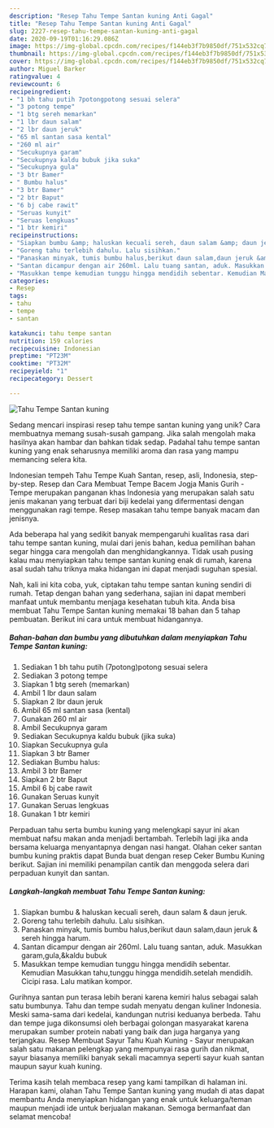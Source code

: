 ```yaml
---
description: "Resep Tahu Tempe Santan kuning Anti Gagal"
title: "Resep Tahu Tempe Santan kuning Anti Gagal"
slug: 2227-resep-tahu-tempe-santan-kuning-anti-gagal
date: 2020-09-19T01:16:29.086Z
image: https://img-global.cpcdn.com/recipes/f144eb3f7b9850df/751x532cq70/tahu-tempe-santan-kuning-foto-resep-utama.jpg
thumbnail: https://img-global.cpcdn.com/recipes/f144eb3f7b9850df/751x532cq70/tahu-tempe-santan-kuning-foto-resep-utama.jpg
cover: https://img-global.cpcdn.com/recipes/f144eb3f7b9850df/751x532cq70/tahu-tempe-santan-kuning-foto-resep-utama.jpg
author: Miguel Barker
ratingvalue: 4
reviewcount: 6
recipeingredient:
- "1 bh tahu putih 7potongpotong sesuai selera"
- "3 potong tempe"
- "1 btg sereh memarkan"
- "1 lbr daun salam"
- "2 lbr daun jeruk"
- "65 ml santan sasa kental"
- "260 ml air"
- "Secukupnya garam"
- "Secukupnya kaldu bubuk jika suka"
- "Secukupnya gula"
- "3 btr Bamer"
- " Bumbu halus"
- "3 btr Bamer"
- "2 btr Baput"
- "6 bj cabe rawit"
- "Seruas kunyit"
- "Seruas lengkuas"
- "1 btr kemiri"
recipeinstructions:
- "Siapkan bumbu &amp; haluskan kecuali sereh, daun salam &amp; daun jeruk."
- "Goreng tahu terlebih dahulu. Lalu sisihkan."
- "Panaskan minyak, tumis bumbu halus,berikut daun salam,daun jeruk &amp; sereh hingga harum."
- "Santan dicampur dengan air 260ml. Lalu tuang santan, aduk. Masukkan garam,gula,&amp;kaldu bubuk"
- "Masukkan tempe kemudian tunggu hingga mendidih sebentar. Kemudian Masukkan tahu,tunggu hingga mendidih.setelah mendidih. Cicipi rasa. Lalu matikan kompor."
categories:
- Resep
tags:
- tahu
- tempe
- santan

katakunci: tahu tempe santan 
nutrition: 159 calories
recipecuisine: Indonesian
preptime: "PT23M"
cooktime: "PT32M"
recipeyield: "1"
recipecategory: Dessert

---
```



![Tahu Tempe Santan kuning](https://img-global.cpcdn.com/recipes/f144eb3f7b9850df/751x532cq70/tahu-tempe-santan-kuning-foto-resep-utama.jpg)

Sedang mencari inspirasi resep tahu tempe santan kuning yang unik? Cara membuatnya memang susah-susah gampang. Jika salah mengolah maka hasilnya akan hambar dan bahkan tidak sedap. Padahal tahu tempe santan kuning yang enak seharusnya memiliki aroma dan rasa yang mampu memancing selera kita.

Indonesian tempeh Tahu Tempe Kuah Santan, resep, asli, Indonesia, step-by-step. Resep dan Cara Membuat Tempe Bacem Jogja Manis Gurih - Tempe merupakan panganan khas Indonesia yang merupakan salah satu jenis makanan yang terbuat dari biji kedelai yang difermentasi dengan menggunakan ragi tempe. Resep masakan tahu tempe banyak macam dan jenisnya.

Ada beberapa hal yang sedikit banyak mempengaruhi kualitas rasa dari tahu tempe santan kuning, mulai dari jenis bahan, kedua pemilihan bahan segar hingga cara mengolah dan menghidangkannya. Tidak usah pusing kalau mau menyiapkan tahu tempe santan kuning enak di rumah, karena asal sudah tahu triknya maka hidangan ini dapat menjadi suguhan spesial.


Nah, kali ini kita coba, yuk, ciptakan tahu tempe santan kuning sendiri di rumah. Tetap dengan bahan yang sederhana, sajian ini dapat memberi manfaat untuk membantu menjaga kesehatan tubuh kita. Anda bisa membuat Tahu Tempe Santan kuning memakai 18 bahan dan 5 tahap pembuatan. Berikut ini cara untuk membuat hidangannya.

<!--inarticleads1-->

##### Bahan-bahan dan bumbu yang dibutuhkan dalam menyiapkan Tahu Tempe Santan kuning:

1. Sediakan 1 bh tahu putih (7potong)potong sesuai selera
1. Sediakan 3 potong tempe
1. Siapkan 1 btg sereh (memarkan)
1. Ambil 1 lbr daun salam
1. Siapkan 2 lbr daun jeruk
1. Ambil 65 ml santan sasa (kental)
1. Gunakan 260 ml air
1. Ambil Secukupnya garam
1. Sediakan Secukupnya kaldu bubuk (jika suka)
1. Siapkan Secukupnya gula
1. Siapkan 3 btr Bamer
1. Sediakan  Bumbu halus:
1. Ambil 3 btr Bamer
1. Siapkan 2 btr Baput
1. Ambil 6 bj cabe rawit
1. Gunakan Seruas kunyit
1. Gunakan Seruas lengkuas
1. Gunakan 1 btr kemiri


Perpaduan tahu serta bumbu kuning yang melengkapi sayur ini akan membuat nafsu makan anda menjadi bertambah. Terlebih lagi jika anda bersama keluarga menyantapnya dengan nasi hangat. Olahan ceker santan bumbu kuning praktis dapat Bunda buat dengan resep Ceker Bumbu Kuning berikut. Sajian ini memiliki penampilan cantik dan menggoda selera dari perpaduan kunyit dan santan. 

<!--inarticleads2-->

##### Langkah-langkah membuat Tahu Tempe Santan kuning:

1. Siapkan bumbu &amp; haluskan kecuali sereh, daun salam &amp; daun jeruk.
1. Goreng tahu terlebih dahulu. Lalu sisihkan.
1. Panaskan minyak, tumis bumbu halus,berikut daun salam,daun jeruk &amp; sereh hingga harum.
1. Santan dicampur dengan air 260ml. Lalu tuang santan, aduk. Masukkan garam,gula,&amp;kaldu bubuk
1. Masukkan tempe kemudian tunggu hingga mendidih sebentar. Kemudian Masukkan tahu,tunggu hingga mendidih.setelah mendidih. Cicipi rasa. Lalu matikan kompor.


Gurihnya santan pun terasa lebih berani karena kemiri halus sebagai salah satu bumbunya. Tahu dan tempe sudah menyatu dengan kuliner Indonesia. Meski sama-sama dari kedelai, kandungan nutrisi keduanya berbeda. Tahu dan tempe juga dikonsumsi oleh berbagai golongan masyarakat karena merupakan sumber protein nabati yang baik dan juga harganya yang terjangkau. Resep Membuat Sayur Tahu Kuah Kuning - Sayur merupakan salah satu makanan pelengkap yang mempunyai rasa gurih dan nikmat, sayur biasanya memiliki banyak sekali macamnya seperti sayur kuah santan maupun sayur kuah kuning. 

Terima kasih telah membaca resep yang kami tampilkan di halaman ini. Harapan kami, olahan Tahu Tempe Santan kuning yang mudah di atas dapat membantu Anda menyiapkan hidangan yang enak untuk keluarga/teman maupun menjadi ide untuk berjualan makanan. Semoga bermanfaat dan selamat mencoba!
